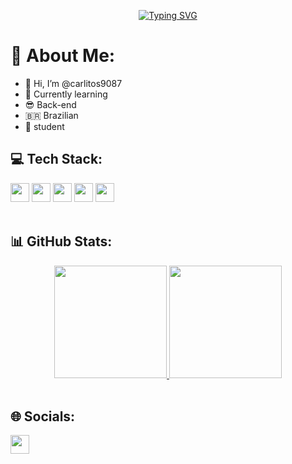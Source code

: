 <p align="center">
<a href="https://git.io/typing-svg"><img src="https://readme-typing-svg.herokuapp.com?font=ubuntu&weight=700&size=33&duration=8000&pause=1000&color=01F700&center=true&vCenter=true&width=455&lines=Hello+World+%F0%9F%8C%8E+.+.+.;Welcome+to+my+GitHub+%3A)" alt="Typing SVG" /></a>
<p/ https://readme-typing-svg.herokuapp.com/demo/>

# 💫 About Me:

* 👋 Hi, I’m @carlitos9087
* 🌱 Currently learning
* 😎 Back-end
* 🇧🇷 Brazilian
* 📓 student

## 💻 Tech Stack:

<div >
  <img src="https://img.shields.io/badge/c-%2300599C.svg?style=flat&logo=c&logoColor=white" height="30em"><img/>
  <img src="https://img.shields.io/badge/python-3670A0?style=flat&logo=python&logoColor=ffdd54"height="30em"><img/>
  <img src="https://img.shields.io/badge/r-%23276DC3.svg?style=flat&logo=r&logoColor=white"height="30em"><img/>
  <img src="https://img.shields.io/badge/markdown-%23000000.svg?style=flat&logo=markdown&logoColor=white" height="30em"><img/>
  <img src="https://img.shields.io/badge/c++-%2300599C.svg?style=flat&logo=c%2B%2B&logoColor=white"height="30em"><img/>
 </div><br/>

## 📊 GitHub Stats:

  <div align="center">
     <a href="https://github-readme-stats.vercel.app/api?username=carlitos9087&theme=vue-dark&hide_border=false&include_all_commits=false&count_private=false">
  <img height="180em" src="https://github-readme-stats.vercel.app/api?username=carlitos9087&theme=vue-dark&hide_border=false&include_all_commits=false&count_private=false"/>
  <img height="180em" src="https://github-readme-stats.vercel.app/api/top-langs/?username=carlitos9087&theme=vue-dark&hide_border=false&include_all_commits=false&count_private=false&layout=compact"/></a>
</div><br/>

  ## 🌐 Socials:
  
<div>
  <img src="https://img.shields.io/badge/LinkedIn-%230077B5.svg?logo=linkedin&logoColor=white" height="30em"><img/>
 <img/>
<!-- Proudly created with GPRM ( https://gprm.itsvg.in ) -->
